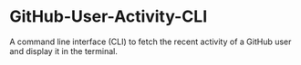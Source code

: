 # GitHub-User-Activity-CLI
A command line interface (CLI) to fetch the recent activity of a GitHub user and display it in the terminal. 
